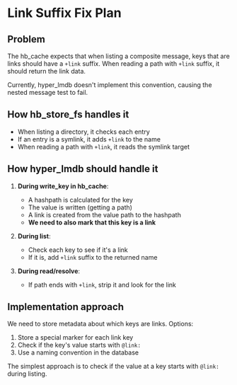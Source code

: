 # Link Suffix Fix Plan

## Problem
The hb_cache expects that when listing a composite message, keys that are links should have a `+link` suffix. When reading a path with `+link` suffix, it should return the link data.

Currently, hyper_lmdb doesn't implement this convention, causing the nested message test to fail.

## How hb_store_fs handles it
- When listing a directory, it checks each entry
- If an entry is a symlink, it adds `+link` to the name
- When reading a path with `+link`, it reads the symlink target

## How hyper_lmdb should handle it
1. **During write_key in hb_cache**:
   - A hashpath is calculated for the key
   - The value is written (getting a path)
   - A link is created from the value path to the hashpath
   - **We need to also mark that this key is a link**

2. **During list**:
   - Check each key to see if it's a link
   - If it is, add `+link` suffix to the returned name

3. **During read/resolve**:
   - If path ends with `+link`, strip it and look for the link

## Implementation approach
We need to store metadata about which keys are links. Options:
1. Store a special marker for each link key
2. Check if the key's value starts with `@link:`
3. Use a naming convention in the database

The simplest approach is to check if the value at a key starts with `@link:` during listing.